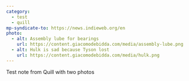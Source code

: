 ```yaml
---
category:
  - test
  - quill
mp-syndicate-to: https://news.indieweb.org/en
photo:
  - alt: Assembly lube for bearings
    url: https://content.giacomodebidda.com/media/assembly-lube.png
  - alt: Hulk is sad because Tyson lost
    url: https://content.giacomodebidda.com/media/hulk.png
---
```


Test note from Quill with two photos